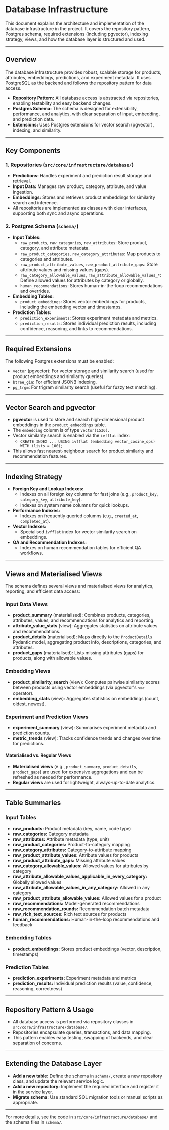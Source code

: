 # Database Infrastructure

This document explains the architecture and implementation of the database infrastructure in the project. It covers the repository pattern, Postgres schema, required extensions (including pgvector), indexing strategy, views, and how the database layer is structured and used.

---

## Overview

The database infrastructure provides robust, scalable storage for products, attributes, embeddings, predictions, and experiment metadata. It uses PostgreSQL as the backend and follows the repository pattern for data access.

- **Repository Pattern:** All database access is abstracted via repositories, enabling testability and easy backend changes.
- **Postgres Schema:** The schema is designed for extensibility, performance, and analytics, with clear separation of input, embedding, and prediction data.
- **Extensions:** Uses Postgres extensions for vector search (pgvector), indexing, and similarity.

---

## Key Components

### 1. Repositories (`src/core/infrastructure/database/`)
- **Predictions:** Handles experiment and prediction result storage and retrieval.
- **Input Data:** Manages raw product, category, attribute, and value ingestion.
- **Embeddings:** Stores and retrieves product embeddings for similarity search and inference.
- All repositories are implemented as classes with clear interfaces, supporting both sync and async operations.

### 2. Postgres Schema (`schema/`)
- **Input Tables:**
  - `raw_products`, `raw_categories`, `raw_attributes`: Store product, category, and attribute metadata.
  - `raw_product_categories`, `raw_category_attributes`: Map products to categories and attributes.
  - `raw_product_attribute_values`, `raw_product_attribute_gaps`: Store attribute values and missing values (gaps).
  - `raw_category_allowable_values`, `raw_attribute_allowable_values_*`: Define allowed values for attributes by category or globally.
  - `human_recommendations`: Stores human-in-the-loop recommendations and overrides.
- **Embedding Tables:**
  - `product_embeddings`: Stores vector embeddings for products, including the embedding vector and timestamps.
- **Prediction Tables:**
  - `prediction_experiments`: Stores experiment metadata and metrics.
  - `prediction_results`: Stores individual prediction results, including confidence, reasoning, and links to recommendations.

---

## Required Extensions

The following Postgres extensions must be enabled:
- `vector` (pgvector): For vector storage and similarity search (used for product embeddings and similarity queries).
- `btree_gin`: For efficient JSONB indexing.
- `pg_trgm`: For trigram similarity search (useful for fuzzy text matching).

---

## Vector Search and pgvector

- **pgvector** is used to store and search high-dimensional product embeddings in the `product_embeddings` table.
- The `embedding` column is of type `vector(1536)`.
- Vector similarity search is enabled via the `ivfflat` index:
  - `CREATE INDEX ... USING ivfflat (embedding vector_cosine_ops) WITH (lists = 100);`
- This allows fast nearest-neighbour search for product similarity and recommendation features.

---

## Indexing Strategy

- **Foreign Key and Lookup Indexes:**
  - Indexes on all foreign key columns for fast joins (e.g., `product_key`, `category_key`, `attribute_key`).
  - Indexes on system name columns for quick lookups.
- **Performance Indexes:**
  - Indexes on frequently queried columns (e.g., `created_at`, `completed_at`).
- **Vector Indexes:**
  - Specialised `ivfflat` index for vector similarity search on embeddings.
- **QA and Recommendation Indexes:**
  - Indexes on human recommendation tables for efficient QA workflows.

---

## Views and Materialised Views

The schema defines several views and materialised views for analytics, reporting, and efficient data access:

### Input Data Views
- **product_summary** (materialised): Combines products, categories, attributes, values, and recommendations for analytics and reporting.
- **attribute_value_stats** (view): Aggregates statistics on attribute values and recommendations.
- **product_details** (materialised): Maps directly to the `ProductDetails` Pydantic model, aggregating product info, descriptions, categories, and attributes.
- **product_gaps** (materialised): Lists missing attributes (gaps) for products, along with allowable values.

### Embedding Views
- **product_similarity_search** (view): Computes pairwise similarity scores between products using vector embeddings (via pgvector's `<=>` operator).
- **embedding_stats** (view): Aggregates statistics on embeddings (count, oldest, newest).

### Experiment and Prediction Views
- **experiment_summary** (view): Summarises experiment metadata and prediction counts.
- **metric_trends** (view): Tracks confidence trends and changes over time for predictions.

#### Materialised vs. Regular Views
- **Materialised views** (e.g., `product_summary`, `product_details`, `product_gaps`) are used for expensive aggregations and can be refreshed as needed for performance.
- **Regular views** are used for lightweight, always-up-to-date analytics.

---

## Table Summaries

### Input Tables
- **raw_products:** Product metadata (key, name, code type)
- **raw_categories:** Category metadata
- **raw_attributes:** Attribute metadata (type, unit)
- **raw_product_categories:** Product-to-category mapping
- **raw_category_attributes:** Category-to-attribute mapping
- **raw_product_attribute_values:** Attribute values for products
- **raw_product_attribute_gaps:** Missing attribute values
- **raw_category_allowable_values:** Allowed values for attributes by category
- **raw_attribute_allowable_values_applicable_in_every_category:** Globally allowed values
- **raw_attribute_allowable_values_in_any_category:** Allowed in any category
- **raw_product_attribute_allowable_values:** Allowed values for a product
- **raw_recommendations:** Model-generated recommendations
- **raw_recommendation_rounds:** Recommendation batch metadata
- **raw_rich_text_sources:** Rich text sources for products
- **human_recommendations:** Human-in-the-loop recommendations and feedback

### Embedding Tables
- **product_embeddings:** Stores product embeddings (vector, description, timestamps)

### Prediction Tables
- **prediction_experiments:** Experiment metadata and metrics
- **prediction_results:** Individual prediction results (value, confidence, reasoning, correctness)

---

## Repository Pattern & Usage

- All database access is performed via repository classes in `src/core/infrastructure/database/`.
- Repositories encapsulate queries, transactions, and data mapping.
- This pattern enables easy testing, swapping of backends, and clear separation of concerns.

---

## Extending the Database Layer

- **Add a new table:** Define the schema in `schema/`, create a new repository class, and update the relevant service logic.
- **Add a new repository:** Implement the required interface and register it in the service layer.
- **Migrate schema:** Use standard SQL migration tools or manual scripts as appropriate.

---

For more details, see the code in `src/core/infrastructure/database/` and the schema files in `schema/`. 